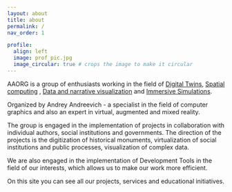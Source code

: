 ```yaml
---
layout: about
title: about
permalink: /
nav_order: 1

profile:
  align: left
  image: prof_pic.jpg
  image_circular: true # crops the image to make it circular
---
```


AAORG is a group of enthusiasts working in the field of [Digital Twins](https://en.wikipedia.org/wiki/Digital_twin), [Spatial computing](https://en.wikipedia.org/wiki/Spatial_computing/) , [Data and narrative visualization](https://en.wikipedia.org/wiki/Data_and_information_visualization) and [Immersive Simulations](https://en.wikipedia.org/wiki/Immersive_sim).

Organized by Andrey Andreevich - a specialist in the field of computer graphics and also an expert in virtual, augmented and mixed reality.

The group is engaged in the implementation of projects in collaboration with individual authors, social institutions and governments.
The direction of the projects is the digitization of historical monuments, virtualization of social institutions and public processes, visualization of complex data.

We are also engaged in the implementation of Development Tools in the field of our interests, which allows us to make our work more efficient.

On this site you can see all our projects, services and educational initiatives.



